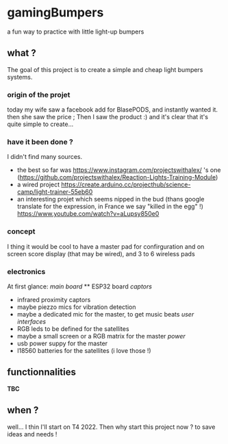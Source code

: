 # gamingBumpers
a fun way to practice with little light-up bumpers

## what ?
The goal of this project is to create a simple and cheap light bumpers systems.

### origin of the projet
today my wife saw a facebook add for BlasePODS, and instantly wanted it.
then she saw the price ;
Then I saw the product :)
and it's clear that it's quite simple to create...

### have it been done ?
I didn't find many sources.
* the best so far was https://www.instagram.com/projectswithalex/ 's one (https://github.com/projectswithalex/Reaction-Lights-Training-Module)
* a wired project https://create.arduino.cc/projecthub/science-camp/light-trainer-55eb60 
* an interesting projet which seems nipped in the bud (thans google translate for the expression, in France we say "killed in the egg" !)  https://www.youtube.com/watch?v=aLupsy850e0

### concept
I thing it would be cool to have a master pad for confirguration and on screen score display (that may be wired), and 3 to 6 wireless pads 

### electronics
At first glance: 
_main board_
** ESP32 board 
_captors_
* infrared proximity captors
* maybe piezzo mics for vibration detection
* maybe a dedicated mic for the master, to get music beats
_user interfaces_
* RGB leds to be defined for the satellites
* maybe a small screen or a RGB matrix for the master
_power_ 
* usb power suppy for the master
* l18560 batteries for the satellites (i love those !)

## functionnalities
**TBC**



## when ?
well... I thin I'll start on T4 2022.
Then why start this project now ?
to save ideas and needs !
